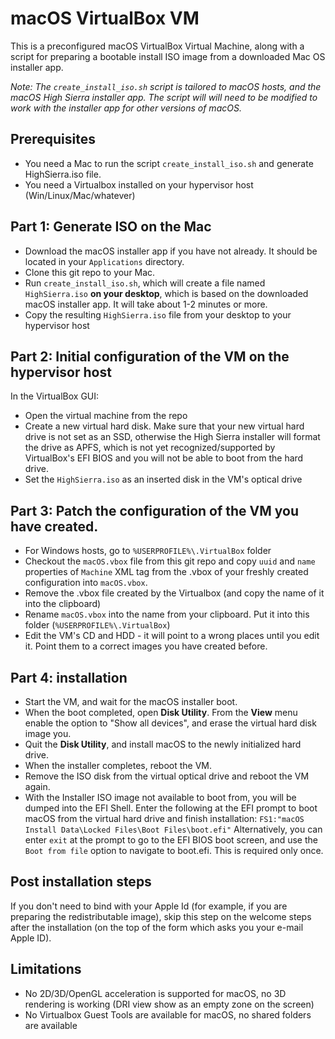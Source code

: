 # macOS VirtualBox VM

This is a preconfigured macOS VirtualBox Virtual Machine, along with a script for preparing a bootable install ISO image from a downloaded Mac OS installer app.

*Note: The `create_install_iso.sh` script is tailored to macOS hosts, and the macOS High Sierra installer app. The script will will need to be modified to work with the installer app for other versions of macOS.*

## Prerequisites

- You need a Mac to run the script `create_install_iso.sh` and generate HighSierra.iso file.
- You need a Virtualbox installed on your hypervisor host (Win/Linux/Mac/whatever)

## Part 1: Generate ISO on the Mac

- Download the macOS installer app if you have not already. It should be located in your `Applications` directory.
- Clone this git repo to your Mac.
- Run `create_install_iso.sh`, which will create a file named `HighSierra.iso` **on your desktop**, which is based on the downloaded macOS installer app. It will take about 1-2 minutes or more.
- Copy the resulting `HighSierra.iso` file from your desktop to your hypervisor host

## Part 2: Initial configuration of the VM on the hypervisor host

In the VirtualBox GUI: 
- Open the virtual machine from the repo
- Create a new virtual hard disk. Make sure that your new virtual hard drive is not set as an SSD, otherwise the High Sierra installer will format the drive as APFS, which is not yet recognized/supported by VirtualBox's EFI BIOS and you will not be able to boot from the hard drive.
- Set the `HighSierra.iso` as an inserted disk in the VM's optical drive 
  
## Part 3: Patch the configuration of the VM you have created.

- For Windows hosts, go to `%USERPROFILE%\.VirtualBox` folder
- Checkout the `macOS.vbox` file from this git repo and copy `uuid` and `name` properties of `Machine` XML tag from the .vbox of your freshly created configuration into `macOS.vbox`.
- Remove the .vbox file created by the Virtualbox (and copy the name of it into the clipboard)
- Rename `macOS.vbox` into the name from your clipboard. Put it into this folder (`%USERPROFILE%\.VirtualBox`)
- Edit the VM's CD and HDD - it will point to a wrong places until you edit it. Point them to a correct images you have created before.

## Part 4: installation

- Start the VM, and wait for the macOS installer boot.
- When the boot completed, open **Disk Utility**. From the **View** menu enable the option to "Show all devices", and erase the virtual hard disk image you.
- Quit the **Disk Utility**, and install macOS to the newly initialized hard drive.
- When the installer completes, reboot the VM. 
- Remove the ISO disk from the virtual optical drive and reboot the VM again.
- With the Installer ISO image not available to boot from, you will be dumped into the EFI Shell. Enter the following at the EFI prompt to boot macOS from the virtual hard drive and finish installation: `FS1:"macOS Install Data\Locked Files\Boot Files\boot.efi"` Alternatively, you can enter `exit` at the prompt to go to the EFI BIOS boot screen, and use the `Boot from file` option to navigate to boot.efi. This is required only once.

## Post installation steps

If you don't need to bind with your Apple Id (for example, if you are preparing the redistributable image), skip this step on the welcome steps after the installation (on the top of the form which asks you your e-mail Apple ID).

## Limitations

- No 2D/3D/OpenGL acceleration is supported for macOS, no 3D rendering is working (DRI view show as an empty zone on the screen)
- No Virtualbox Guest Tools are available for macOS, no shared folders are available
